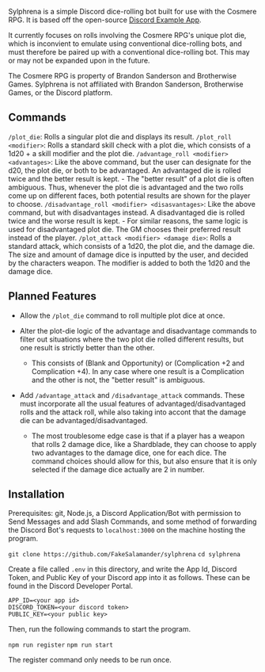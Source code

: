 Sylphrena is a simple Discord dice-rolling bot built for use with the Cosmere RPG. It is based off the open-source [Discord Example App](https://github.com/discord/discord-example-app).

It currently focuses on rolls involving the Cosmere RPG's unique plot die, which is inconvient to emulate using conventional dice-rolling bots, and must therefore be paired up with a conventional dice-rolling bot. This may or may not be expanded upon in the future.

The Cosmere RPG is property of Brandon Sanderson and Brotherwise Games. Sylphrena is not affiliated with Brandon Sanderson, Brotherwise Games, or the Discord platform.

## Commands

`/plot_die`: Rolls a singular plot die and displays its result.
`/plot_roll <modifier>`: Rolls a standard skill check with a plot die, which consists of a 1d20 + a skill modifier and the plot die.
`/advantage_roll <modifier> <advantages>`: Like the above command, but the user can designate for the d20, the plot die, or both to be advantaged. An advantaged die is rolled twice and the better result is kept.
    - The "better result" of a plot die is often ambiguous. Thus, whenever the plot die is advantaged and the two rolls come up  on different faces, both potential results are shown for the player to choose.
`/disadvantage_roll <modifier> <disasvantages>`: Like the above command, but with disadvantages instead. A disadvantaged die is rolled twice and the worse result is kept.
    - For similar reasons, the same logic is used for disadvantaged plot die. The GM chooses their preferred result instead of the player.
`/plot_attack <modifier> <damage die>`: Rolls a standard attack, which consists of a 1d20, the plot die, and the damage die. The size and amount of damage dice is inputted by the user, and decided by the characters weapon. The modifier is added to both the 1d20 and the damage dice.

## Planned Features

- Allow the `/plot_die` command to roll multiple plot dice at once.

- Alter the plot-die logic of the advantage and disadvantage commands to filter out situations where the two plot die rolled different results, but one result is strictly better than the other.
    - This consists of (Blank and Opportunity) or (Complication +2 and Complication +4). In any case where one result is a Complication and the other is not, the "better result" is ambiguous.
    
- Add `/advantage_attack` and `/disadvantage_attack` commands. These must incorporate all the usual features of advantaged/disadvantaged rolls and the attack roll,  while also taking into accont that the damage die can be advantaged/disadvantaged.
    - The most troublesome edge case is that if a player has a weapon that rolls 2 damage dice, like a Shardblade, they can choose to apply two advantages to the damage dice, one for each dice. The command choices should allow for this, but also ensure that it is only selected if the damage dice actually are 2 in number.
    
## Installation

Prerequisites: git, Node.js, a Discord Application/Bot with permission to Send Messages and add Slash Commands, and some method of forwarding the Discord Bot's requests to `localhost:3000` on the machine hosting the program.

`git clone https://github.com/FakeSalamander/sylphrena`
`cd sylphrena`

Create a file called `.env` in this directory, and write the App Id, Discord Token, and Public Key of your Discord app into it as follows. These can be found in the Discord Developer Portal.

```
APP_ID=<your app id>
DISCORD_TOKEN=<your discord token>
PUBLIC_KEY=<your public key>
```

Then, run the following commands to start the program.

`npm run register`
`npm run start`

The register command only needs to be run once.
